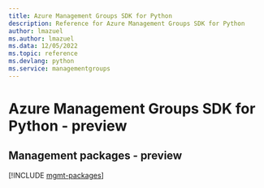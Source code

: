 ```yaml
---
title: Azure Management Groups SDK for Python
description: Reference for Azure Management Groups SDK for Python
author: lmazuel
ms.author: lmazuel
ms.data: 12/05/2022
ms.topic: reference
ms.devlang: python
ms.service: managementgroups
---
```

# Azure Management Groups SDK for Python - preview

## Management packages - preview
[!INCLUDE [mgmt-packages](management-groups-mgmt-index.md)]